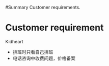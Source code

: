 #Summary Customer requirements.

# Customer requirement #

Kidheart
  * 排班时只看自己排班
  * 电话咨询中收费问题，价格备案